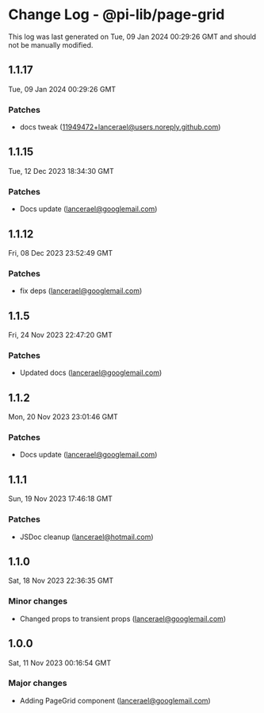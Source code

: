 # Change Log - @pi-lib/page-grid

This log was last generated on Tue, 09 Jan 2024 00:29:26 GMT and should not be manually modified.

<!-- Start content -->

## 1.1.17

Tue, 09 Jan 2024 00:29:26 GMT

### Patches

- docs tweak (11949472+lancerael@users.noreply.github.com)

## 1.1.15

Tue, 12 Dec 2023 18:34:30 GMT

### Patches

- Docs update (lancerael@googlemail.com)

## 1.1.12

Fri, 08 Dec 2023 23:52:49 GMT

### Patches

- fix deps (lancerael@googlemail.com)

## 1.1.5

Fri, 24 Nov 2023 22:47:20 GMT

### Patches

- Updated docs (lancerael@googlemail.com)

## 1.1.2

Mon, 20 Nov 2023 23:01:46 GMT

### Patches

- Docs update (lancerael@googlemail.com)

## 1.1.1

Sun, 19 Nov 2023 17:46:18 GMT

### Patches

- JSDoc cleanup (lancerael@hotmail.com)

## 1.1.0

Sat, 18 Nov 2023 22:36:35 GMT

### Minor changes

- Changed props to transient props (lancerael@googlemail.com)

## 1.0.0

Sat, 11 Nov 2023 00:16:54 GMT

### Major changes

- Adding PageGrid component (lancerael@googlemail.com)
